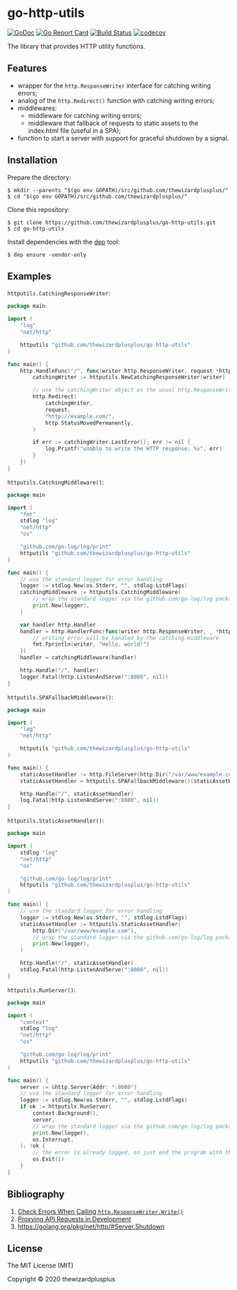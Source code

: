 # go-http-utils

[![GoDoc](https://godoc.org/github.com/thewizardplusplus/go-http-utils?status.svg)](https://godoc.org/github.com/thewizardplusplus/go-http-utils)
[![Go Report Card](https://goreportcard.com/badge/github.com/thewizardplusplus/go-http-utils)](https://goreportcard.com/report/github.com/thewizardplusplus/go-http-utils)
[![Build Status](https://travis-ci.org/thewizardplusplus/go-http-utils.svg?branch=master)](https://travis-ci.org/thewizardplusplus/go-http-utils)
[![codecov](https://codecov.io/gh/thewizardplusplus/go-http-utils/branch/master/graph/badge.svg)](https://codecov.io/gh/thewizardplusplus/go-http-utils)

The library that provides HTTP utility functions.

## Features

- wrapper for the `http.ResponseWriter` interface for catching writing errors;
- analog of the `http.Redirect()` function with catching writing errors;
- middlewares:
  - middleware for catching writing errors;
  - middleware that fallback of requests to static assets to the index.html file (useful in a SPA);
- function to start a server with support for graceful shutdown by a signal.

## Installation

Prepare the directory:

```
$ mkdir --parents "$(go env GOPATH)/src/github.com/thewizardplusplus/"
$ cd "$(go env GOPATH)/src/github.com/thewizardplusplus/"
```

Clone this repository:

```
$ git clone https://github.com/thewizardplusplus/go-http-utils.git
$ cd go-http-utils
```

Install dependencies with the [dep](https://golang.github.io/dep/) tool:

```
$ dep ensure -vendor-only
```

## Examples

`httputils.CatchingResponseWriter`:

```go
package main

import (
	"log"
	"net/http"

	httputils "github.com/thewizardplusplus/go-http-utils"
)

func main() {
	http.HandleFunc("/", func(writer http.ResponseWriter, request *http.Request) {
		catchingWriter := httputils.NewCatchingResponseWriter(writer)

		// use the catchingWriter object as the usual http.ResponseWriter interface
		http.Redirect(
			catchingWriter,
			request,
			"http://example.com/",
			http.StatusMovedPermanently,
		)

		if err := catchingWriter.LastError(); err != nil {
			log.Printf("unable to write the HTTP response: %v", err)
		}
	})
}
```

`httputils.CatchingMiddleware()`:

```go
package main

import (
	"fmt"
	stdlog "log"
	"net/http"
	"os"

	"github.com/go-log/log/print"
	httputils "github.com/thewizardplusplus/go-http-utils"
)

func main() {
	// use the standard logger for error handling
	logger := stdlog.New(os.Stderr, "", stdlog.LstdFlags)
	catchingMiddleware := httputils.CatchingMiddleware(
		// wrap the standard logger via the github.com/go-log/log package
		print.New(logger),
	)

	var handler http.Handler
	handler = http.HandlerFunc(func(writer http.ResponseWriter, _ *http.Request) {
		// writing error will be handled by the catching middleware
		fmt.Fprintln(writer, "Hello, world!")
	})
	handler = catchingMiddleware(handler)

	http.Handle("/", handler)
	logger.Fatal(http.ListenAndServe(":8080", nil))
}
```

`httputils.SPAFallbackMiddleware()`:

```go
package main

import (
	"log"
	"net/http"

	httputils "github.com/thewizardplusplus/go-http-utils"
)

func main() {
	staticAssetHandler := http.FileServer(http.Dir("/var/www/example.com"))
	staticAssetHandler = httputils.SPAFallbackMiddleware()(staticAssetHandler)

	http.Handle("/", staticAssetHandler)
	log.Fatal(http.ListenAndServe(":8080", nil))
}
```

`httputils.StaticAssetHandler()`:

```go
package main

import (
	stdlog "log"
	"net/http"
	"os"

	"github.com/go-log/log/print"
	httputils "github.com/thewizardplusplus/go-http-utils"
)

func main() {
	// use the standard logger for error handling
	logger := stdlog.New(os.Stderr, "", stdlog.LstdFlags)
	staticAssetHandler := httputils.StaticAssetHandler(
		http.Dir("/var/www/example.com"),
		// wrap the standard logger via the github.com/go-log/log package
		print.New(logger),
	)

	http.Handle("/", staticAssetHandler)
	stdlog.Fatal(http.ListenAndServe(":8080", nil))
}
```

`httputils.RunServer()`:

```go
package main

import (
	"context"
	stdlog "log"
	"net/http"
	"os"

	"github.com/go-log/log/print"
	httputils "github.com/thewizardplusplus/go-http-utils"
)

func main() {
	server := &http.Server{Addr: ":8080"}
	// use the standard logger for error handling
	logger := stdlog.New(os.Stderr, "", stdlog.LstdFlags)
	if ok := httputils.RunServer(
		context.Background(),
		server,
		// wrap the standard logger via the github.com/go-log/log package
		print.New(logger),
		os.Interrupt,
	); !ok {
		// the error is already logged, so just end the program with the error status
		os.Exit(1)
	}
}
```

## Bibliography

1. [Check Errors When Calling `http.ResponseWriter.Write()`](https://stackoverflow.com/a/43976633)
2. [Proxying API Requests in Development](https://create-react-app.dev/docs/proxying-api-requests-in-development/)
3. https://golang.org/pkg/net/http/#Server.Shutdown

## License

The MIT License (MIT)

Copyright &copy; 2020 thewizardplusplus
